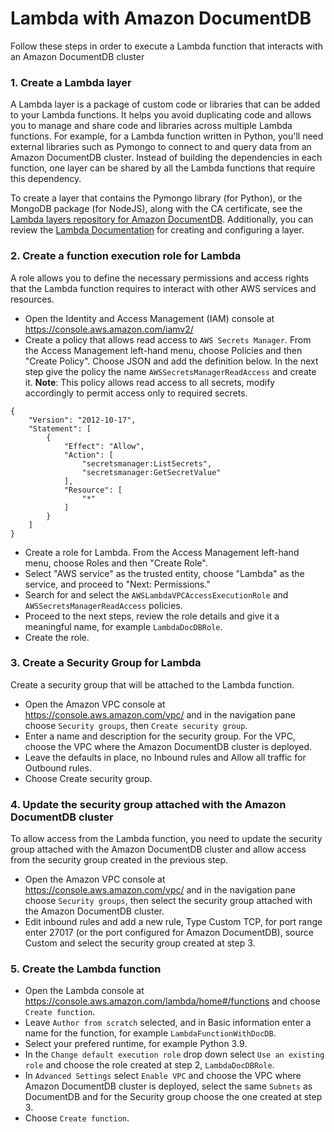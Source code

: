 # Lambda with Amazon DocumentDB

Follow these steps in order to execute a Lambda function that interacts with an Amazon DocumentDB cluster

### 1. Create a Lambda layer
A Lambda layer is a package of custom code or libraries that can be added to your Lambda functions. It helps you avoid duplicating code and allows you to manage and share code and libraries across multiple Lambda functions.
For example, for a Lambda function written in Python, you'll need external libraries such as Pymongo to connect to and query data from an Amazon DocumentDB cluster. Instead of building the dependencies in each function, one layer can be shared by all the Lambda functions that require this dependency.

To create a layer that contains the Pymongo library (for Python), or the MongoDB package (for NodeJS), along with the CA certificate, see the [Lambda layers repository for Amazon DocumentDB](https://github.com/aws-samples/amazon-documentdb-samples/tree/master/lambda-layers). Additionally, you can review the [Lambda Documentation](https://docs.aws.amazon.com/lambda/latest/dg/configuration-layers.html) for creating and configuring a layer.

### 2. Create a function execution role for Lambda
A role allows you to define the necessary permissions and access rights that the Lambda function requires to interact with other AWS services and resources. 
 - Open the Identity and Access Management (IAM) console at https://console.aws.amazon.com/iamv2/
 - Create a policy that allows read access to `AWS Secrets Manager`. From the Access Management left-hand menu, choose Policies and then "Create Policy". Choose JSON and add the definition below. In the next step give the policy the name `AWSSecretsManagerReadAccess` and create it. 
 **Note**: This policy allows read access to all secrets, modify accordingly to permit access only to required secrets.
```
{
    "Version": "2012-10-17",
    "Statement": [
        {
            "Effect": "Allow",
            "Action": [
                "secretsmanager:ListSecrets",
                "secretsmanager:GetSecretValue"
            ],
            "Resource": [
                "*"
            ]
        }
    ]
}
```

 - Create a role for Lambda. From the Access Management left-hand menu, choose Roles and then "Create Role".
 - Select "AWS service" as the trusted entity, choose "Lambda" as the service, and proceed to "Next: Permissions."
 - Search for and select the `AWSLambdaVPCAccessExecutionRole` and `AWSSecretsManagerReadAccess` policies.
 - Proceed to the next steps, review the role details and give it a meaningful name, for example `LambdaDocDBRole`.
 - Create the role.

### 3. Create a Security Group for Lambda
Create a security group that will be attached to the Lambda function.
- Open the Amazon VPC console at https://console.aws.amazon.com/vpc/ and in the navigation pane choose `Security groups`, then `Create security group`.
- Enter a name and description for the security group. For the VPC, choose the VPC where the Amazon DocumentDB cluster is deployed.
- Leave the defaults in place, no Inbound rules and Allow all traffic for Outbound rules.
- Choose Create security group.

### 4. Update the security group attached with the Amazon DocumentDB cluster
To allow access from the Lambda function, you need to update the security group attached with the Amazon DocumentDB cluster and allow access from the security group created in the previous step.

- Open the Amazon VPC console at https://console.aws.amazon.com/vpc/ and in the navigation pane choose `Security groups`, then select the security group attached with the Amazon DocumentDB cluster.
- Edit inbound rules and add a new rule, Type Custom TCP, for port range enter 27017 (or the port configured for Amazon DocumentDB), source Custom and select the security group created at step 3.

### 5. Create the Lambda function

- Open the Lambda console at https://console.aws.amazon.com/lambda/home#/functions and choose `Create function`.
- Leave `Author from scratch` selected, and in Basic information enter a name for the function, for example `LambdaFunctionWithDocDB`.
- Select your prefered runtime, for example Python 3.9.
- In the `Change default execution role` drop down select `Use an existing role` and choose the role created at step 2, `LambdaDocDBRole`.
- In `Advanced Settings` select `Enable VPC` and choose the VPC where Amazon DocumentDB cluster is deployed, select the same `Subnets` as DocumentDB and for the Security group choose the one created at step 3.
- Choose `Create function`.
